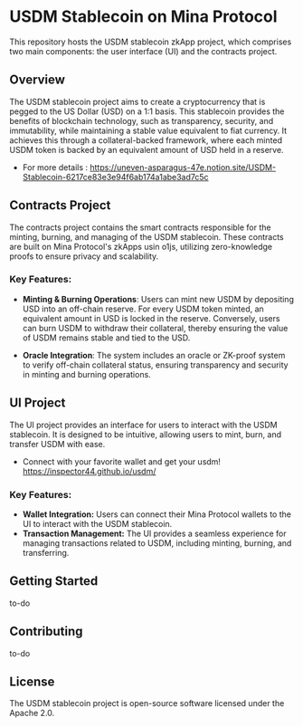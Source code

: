 # USDM Stablecoin on Mina Protocol

This repository hosts the USDM stablecoin zkApp project, which comprises two main components: the user interface (UI) and the contracts project.

## Overview

The USDM stablecoin project aims to create a cryptocurrency that is pegged to the US Dollar (USD) on a 1:1 basis. This stablecoin provides the benefits of blockchain technology, such as transparency, security, and immutability, while maintaining a stable value equivalent to fiat currency. It achieves this through a collateral-backed framework, where each minted USDM token is backed by an equivalent amount of USD held in a reserve.

 - For more details : https://uneven-asparagus-47e.notion.site/USDM-Stablecoin-6217ce83e3e94f6ab174a1abe3ad7c5c

## Contracts Project

The contracts project contains the smart contracts responsible for the minting, burning, and managing of the USDM stablecoin. These contracts are built on Mina Protocol's zkApps usin o1js, utilizing zero-knowledge proofs to ensure privacy and scalability.

### Key Features:

- **Minting & Burning Operations**: Users can mint new USDM by depositing USD into an off-chain reserve. For every USDM token minted, an equivalent amount in USD is locked in the reserve. Conversely, users can burn USDM to withdraw their collateral, thereby ensuring the value of USDM remains stable and tied to the USD.

- **Oracle Integration**: The system includes an oracle or ZK-proof system to verify off-chain collateral status, ensuring transparency and security in minting and burning operations.

## UI Project

The UI project provides an interface for users to interact with the USDM stablecoin. It is designed to be intuitive, allowing users to mint, burn, and transfer USDM with ease.
 - Connect with your favorite wallet and get your usdm! https://inspector44.github.io/usdm/

### Key Features:

- **Wallet Integration:** Users can connect their Mina Protocol wallets to the UI to interact with the USDM stablecoin.
- **Transaction Management:** The UI provides a seamless experience for managing transactions related to USDM, including minting, burning, and transferring.

## Getting Started

to-do

## Contributing

to-do

## License

The USDM stablecoin project is open-source software licensed under the Apache 2.0.
